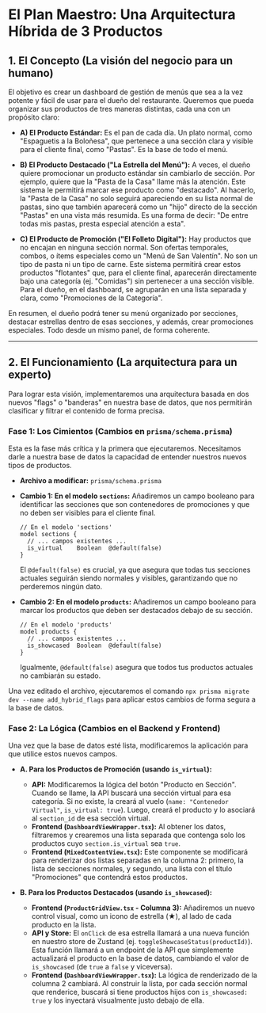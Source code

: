 # El Plan Maestro: Una Arquitectura Híbrida de 3 Productos

## 1. El Concepto (La visión del negocio para un humano)

El objetivo es crear un dashboard de gestión de menús que sea a la vez potente y fácil de usar para el dueño del restaurante. Queremos que pueda organizar sus productos de tres maneras distintas, cada una con un propósito claro:

- **A) El Producto Estándar:** Es el pan de cada día. Un plato normal, como "Espaguetis a la Boloñesa", que pertenece a una sección clara y visible para el cliente final, como "Pastas". Es la base de todo el menú.

- **B) El Producto Destacado ("La Estrella del Menú"):** A veces, el dueño quiere promocionar un producto estándar sin cambiarlo de sección. Por ejemplo, quiere que la "Pasta de la Casa" llame más la atención. Este sistema le permitirá marcar ese producto como "destacado". Al hacerlo, la "Pasta de la Casa" no solo seguirá apareciendo en su lista normal de pastas, sino que también aparecerá como un "hijo" directo de la sección "Pastas" en una vista más resumida. Es una forma de decir: "De entre todas mis pastas, presta especial atención a esta".

- **C) El Producto de Promoción ("El Folleto Digital"):** Hay productos que no encajan en ninguna sección normal. Son ofertas temporales, combos, o ítems especiales como un "Menú de San Valentín". No son un tipo de pasta ni un tipo de carne. Este sistema permitirá crear estos productos "flotantes" que, para el cliente final, aparecerán directamente bajo una categoría (ej. "Comidas") sin pertenecer a una sección visible. Para el dueño, en el dashboard, se agruparán en una lista separada y clara, como "Promociones de la Categoría".

En resumen, el dueño podrá tener su menú organizado por secciones, destacar estrellas dentro de esas secciones, y además, crear promociones especiales. Todo desde un mismo panel, de forma coherente.

---

## 2. El Funcionamiento (La arquitectura para un experto)

Para lograr esta visión, implementaremos una arquitectura basada en dos nuevos "flags" o "banderas" en nuestra base de datos, que nos permitirán clasificar y filtrar el contenido de forma precisa.

### Fase 1: Los Cimientos (Cambios en `prisma/schema.prisma`)

Esta es la fase más crítica y la primera que ejecutaremos. Necesitamos darle a nuestra base de datos la capacidad de entender nuestros nuevos tipos de productos.

- **Archivo a modificar:** `prisma/schema.prisma`
- **Cambio 1: En el modelo `sections`:** Añadiremos un campo booleano para identificar las secciones que son contenedores de promociones y que no deben ser visibles para el cliente final.

  ```prisma
  // En el modelo 'sections'
  model sections {
    // ... campos existentes ...
    is_virtual    Boolean  @default(false)
  }
  ```

  El `@default(false)` es crucial, ya que asegura que todas tus secciones actuales seguirán siendo normales y visibles, garantizando que no perderemos ningún dato.

- **Cambio 2: En el modelo `products`:** Añadiremos un campo booleano para marcar los productos que deben ser destacados debajo de su sección.

  ```prisma
  // En el modelo 'products'
  model products {
    // ... campos existentes ...
    is_showcased  Boolean  @default(false)
  }
  ```

  Igualmente, `@default(false)` asegura que todos tus productos actuales no cambiarán su estado.

Una vez editado el archivo, ejecutaremos el comando `npx prisma migrate dev --name add_hybrid_flags` para aplicar estos cambios de forma segura a la base de datos.

### Fase 2: La Lógica (Cambios en el Backend y Frontend)

Una vez que la base de datos esté lista, modificaremos la aplicación para que utilice estos nuevos campos.

- **A. Para los Productos de Promoción (usando `is_virtual`):**

  - **API:** Modificaremos la lógica del botón "Producto en Sección". Cuando se llame, la API buscará una sección virtual para esa categoría. Si no existe, la creará al vuelo (`name: "Contenedor Virtual"`, `is_virtual: true`). Luego, creará el producto y lo asociará al `section_id` de esa sección virtual.
  - **Frontend (`DashboardViewWrapper.tsx`):** Al obtener los datos, filtraremos y crearemos una lista separada que contenga solo los productos cuyo `section.is_virtual` sea `true`.
  - **Frontend (`MixedContentView.tsx`):** Este componente se modificará para renderizar dos listas separadas en la columna 2: primero, la lista de secciones normales, y segundo, una lista con el título "Promociones" que contendrá estos productos.

- **B. Para los Productos Destacados (usando `is_showcased`):**
  - **Frontend (`ProductGridView.tsx` - Columna 3):** Añadiremos un nuevo control visual, como un icono de estrella (★), al lado de cada producto en la lista.
  - **API y Store:** El `onClick` de esa estrella llamará a una nueva función en nuestro store de Zustand (ej. `toggleShowcaseStatus(productId)`). Esta función llamará a un endpoint de la API que simplemente actualizará el producto en la base de datos, cambiando el valor de `is_showcased` (de `true` a `false` y viceversa).
  - **Frontend (`DashboardViewWrapper.tsx`):** La lógica de renderizado de la columna 2 cambiará. Al construir la lista, por cada sección normal que renderice, buscará si tiene productos hijos con `is_showcased: true` y los inyectará visualmente justo debajo de ella.
